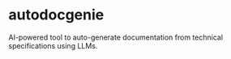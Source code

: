 # autodocgenie
AI-powered tool to auto-generate documentation from technical specifications using LLMs.
